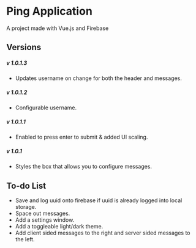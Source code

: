 # Ping Application
 A project made with Vue.js and Firebase
 
## Versions
##### v 1.0.1.3 
- Updates username on change for both the header and messages.
##### v 1.0.1.2 
- Configurable username.
##### v 1.0.1.1
- Enabled to press enter to submit & added UI scaling.
##### v 1.0.1
- Styles the box that allows you to configure messages.

## To-do List 
- Save and log uuid onto firebase if uuid is already logged into local storage.
- Space out messages.
- Add a settings window.
- Add a toggleable light/dark theme.
- Add client sided messages to the right and server sided messages to the left.
